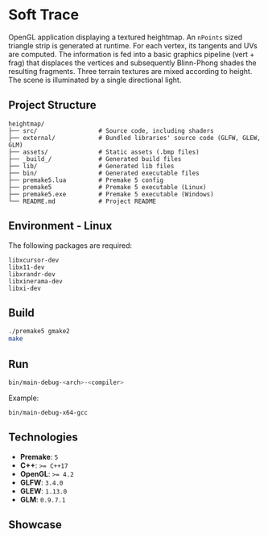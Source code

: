 # Soft Trace

OpenGL application displaying a textured heightmap.
An `nPoints` sized triangle strip is generated at runtime. For each vertex, its tangents and UVs are computed. 
The information is fed into a basic graphics pipeline (vert + frag) that displaces the vertices 
and subsequently Blinn-Phong shades the resulting fragments. Three terrain textures are mixed according to height.
The scene is illuminated by a single directional light.

## Project Structure

```plaintext
heightmap/
├── src/                 # Source code, including shaders
├── external/            # Bundled libraries' source code (GLFW, GLEW, GLM)
├── assets/              # Static assets (.bmp files)
├── _build_/             # Generated build files
├── lib/                 # Generated lib files
├── bin/                 # Generated executable files
├── premake5.lua         # Premake 5 config
├── premake5             # Premake 5 executable (Linux)
├── premake5.exe         # Premake 5 executable (Windows)
└── README.md            # Project README
```

## Environment - Linux

The following packages are required:

```
libxcursor-dev
libx11-dev
libxrandr-dev
libxinerama-dev
libxi-dev
```

## Build

```bash
./premake5 gmake2
make
```

## Run

```bash
bin/main-debug-<arch>-<compiler>
```

Example:

```shell
bin/main-debug-x64-gcc
```

## Technologies

* **Premake**: `5`
* **C++**: `>= C++17`
* **OpenGL**: `>= 4.2`
* **GLFW**: `3.4.0`
* **GLEW**: `1.13.0`
* **GLM**: `0.9.7.1`

## Showcase